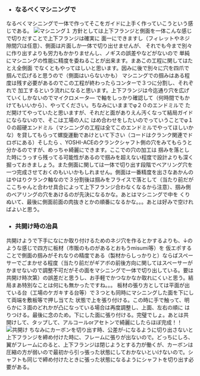 * ### なるべくマシニングで
なるべくマシニングで一体で作ってそこをガイドに上手く作っていこうという感じである。
![マシニング１](https://raw.githubusercontent.com/yoshiharatakuya/gearboxinteglation/master/sharephoto/%E3%83%9E%E3%82%B7%E3%83%8B%E3%83%B3%E3%82%B0%EF%BC%91.png)
方針としては上下フランジと側面を一体こんな感じで切りだすことで上下フランジは確実に
面一にできますし（フィレットやネジ隙間穴は任意）、側面は片面しか一体で切り出せませんが、
それでも今まで別々に作り出すよりも労力もかかりませんし、ノギスの誤差やなどがないので
単純にマシニングの性能に精度を委ねることが出来ます。まあこの工程に関してはたとえ全側面
でなくともやってほしいと思います。因みに後で別々に穴を四爪で掴んで広げると思うので（側面はいらないかも）
マシニングでの掴みはある程度は残す必要があるのでこの工程が終わったらコンターで３つに分割し、それぞれで
加工するという流れになると思います。上下フランジは今迄通り穴を広げていくしかないのでマイクロメータ―
で軸をしっかり確認して（何時間でもかけてもいいから）、やってください。ちなみにいままでφ２０のエンドミルで
ただ開けてやっていたと思いますが、それだと面がありえん汚くなって結局ガイドにならないので、そこは工場の人に
はめ合わせをしたいのでっていうことでφ１０の超硬エンドミル（マシニングの工程は全てこのエンドミルでやってほしいかな）を貸してもらって螺旋運動であけといて下さい（コードはクランク関連でドロボにある）そしたら
、YOSHI-ACEのクランクシャフト側の穴をみてもらうと分かるのですが、めっちゃ綺麗にできます。ここでの穴の加工は
掴みを落とした時にうっすら残ってる可能性があるので掴みを超えない程度で設計よりも深く掘っておきましょう。また側面に関しては一体で切り出す段階でベアリング穴を一つ完成させておくのもいいかもしれません。側面は一番精度を出さなあかんのはやはりクランク軸なので３分割後は掴みをフライスで落として（当たり前だがここちゃんと合わせ具合によって上下フランジ合わなくなるから注意）、掴み側のベアリングの穴をあけるのが先決になるかな。あとはマシニングで中を
くりぬいて、最後に側面前面の肉抜きとかの順番になるかな。。。あとは好みで空ければよいと思う。

* ### 共開け時の冶具
共開けようで下手になにか取り付けるためのネジ穴を作るとかするよりも、↓のような感じで四方に板材（市販のものがあるとおもうmisumi等）を
仮エポすることで側面の掴みがそれなりの精度である（製材からしっかりと）ならばスペーサーでごまかせる程度（当たり前だがギアボの前後方向に関してはスペーサーがかませないので調整不可だがその面をマシニングで一体で切り出している。要は共開け時次第）の誤差だと思うし、お手軽でかつなかなか取れにくいと思う。結局まあ特別なことは何にも無かったですね。。。
板材の張り方としては平面が出ている台（工場のケガキする台等）で３つとも同時にマシニングした面を下にして両端を敷板等で押し当てた
状態で上を張り付ける。この時に手で触って、明らかに３面のどれかが凸になっている場合は再度調整し、上面、左右の順に
はりつける。最後に念のため。下にした面に張り付ける。完璧でしょ。あとは共開けして、タップして、アルコールorアセトンで綺麗にしたらほぼ完成！！
![共開け](https://raw.githubusercontent.com/yoshiharatakuya/gearboxinteglation/master/sharephoto/%E5%85%B1%E9%96%8B%E3%81%91.png)
ちなみにカーボンを切り出す時、公差が-になるように切り出さないと上下フランジを締め付けた時に、フレームに張りが出ないので。どっちにしろ、翼がフレームにのると、上下フランジは閉じようとする力が働くが、カーボンは圧縮の方が弱いので最初から引っ張った状態にしておかないといけないので。シャフトも同じで締め付けたときに張った状態になるようにシャフトを切り出す必要がある。
